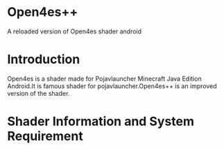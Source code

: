 # Open4es++
A reloaded version of Open4es shader android
# Introduction 
Open4es is a shader made for Pojavlauncher 
Minecraft Java Edition Android.It is famous 
shader for pojavlauncher.Open4es++ is an 
improved version of the shader.
# Shader Information and System Requirement

